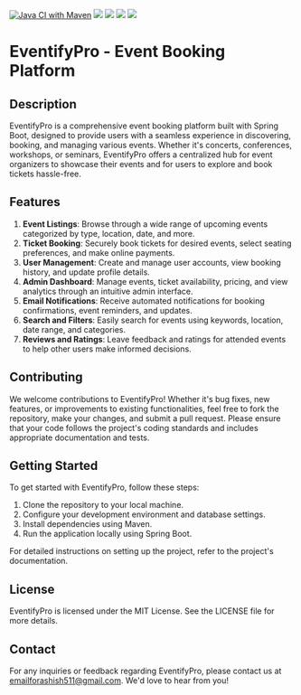 [![Java CI with Maven](https://github.com/ashishpawar517/eventifyPro/actions/workflows/maven-ci.yml/badge.svg)](https://github.com/ashishpawar517/eventifyPro/actions/workflows/maven-ci.yml)
![](https://gist.githubusercontent.com/ashishpawar517/93d4a632e590d5dbd9cc0a6bc7454437/raw/badge.svg)
![](https://img.shields.io/badge/java-17-blue)
![](https://img.shields.io/badge/springboot-3.2.5-green)
![](https://img.shields.io/badge/database-H2-purple)

# EventifyPro - Event Booking Platform

## Description

EventifyPro is a comprehensive event booking platform built with Spring Boot, designed to provide users with a seamless experience in discovering, booking, and managing various events. Whether it's concerts, conferences, workshops, or seminars, EventifyPro offers a centralized hub for event organizers to showcase their events and for users to explore and book tickets hassle-free.

## Features

1. **Event Listings**: Browse through a wide range of upcoming events categorized by type, location, date, and more.
2. **Ticket Booking**: Securely book tickets for desired events, select seating preferences, and make online payments.
3. **User Management**: Create and manage user accounts, view booking history, and update profile details.
4. **Admin Dashboard**: Manage events, ticket availability, pricing, and view analytics through an intuitive admin interface.
5. **Email Notifications**: Receive automated notifications for booking confirmations, event reminders, and updates.
6. **Search and Filters**: Easily search for events using keywords, location, date range, and categories.
7. **Reviews and Ratings**: Leave feedback and ratings for attended events to help other users make informed decisions.

## Contributing

We welcome contributions to EventifyPro! Whether it's bug fixes, new features, or improvements to existing functionalities, feel free to fork the repository, make your changes, and submit a pull request. Please ensure that your code follows the project's coding standards and includes appropriate documentation and tests.

## Getting Started

To get started with EventifyPro, follow these steps:

1. Clone the repository to your local machine.
2. Configure your development environment and database settings.
3. Install dependencies using Maven.
4. Run the application locally using Spring Boot.

For detailed instructions on setting up the project, refer to the project's documentation.

## License

EventifyPro is licensed under the MIT License. See the LICENSE file for more details.

## Contact

For any inquiries or feedback regarding EventifyPro,
please contact us at
[emailforashish511@gmail.com](mailto:emailforashish511@gmail.com). We'd love to hear from you!
